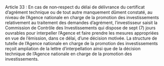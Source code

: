Article 33 : En cas de non‐respect du délai de délivrance du certificat d’agrément technique ou de tout autre manquement dûment constaté, au niveau de l’Agence nationale en charge de la promotion des investissements relativement au traitement des demandes d’agrément, l’investisseur saisit la Commission de Contrôle des Investissements qui dispose de sept (7) jours ouvrables pour interpeller l’Agence et faire prendre les mesures appropriées en vue de l’émission, dans ce délai, d’une décision motivée. La structure de tutelle de l’Agence nationale en charge de la promotion des investissements reçoit ampliation de la lettre d’interpellation ainsi que de la décision technique de l’Agence nationale en charge de la promotion des investissements.
